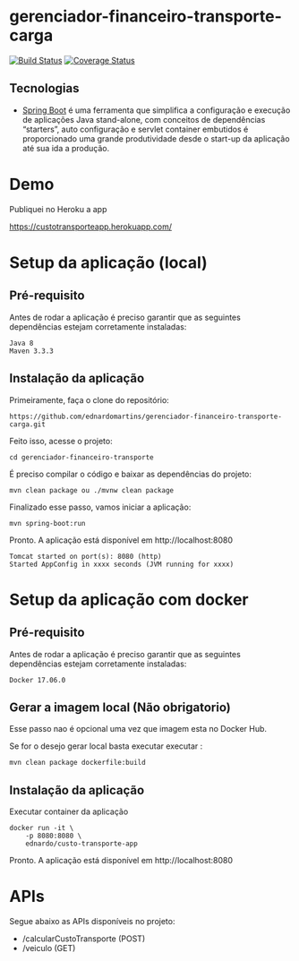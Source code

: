 # gerenciador-financeiro-transporte-carga

[![Build Status](https://travis-ci.org/codecentric/springboot-sample-app.svg?branch=master)](https://travis-ci.org/codecentric/springboot-sample-app)
[![Coverage Status](https://s3.amazonaws.com/assets.coveralls.io/badges/coveralls_90.svg)](https://s3.amazonaws.com/assets.coveralls.io/badges/coveralls_90.svg)

## Tecnologias

- [Spring Boot](https://projects.spring.io/spring-boot) é uma ferramenta que simplifica a configuração e execução de aplicações Java stand-alone,  com conceitos de dependências “starters”, auto configuração e servlet container embutidos é proporcionado uma grande produtividade desde o start-up da aplicação até sua ida a produção.

# Demo

Publiquei no Heroku a app

https://custotransporteapp.herokuapp.com/
 
# Setup da aplicação (local)

## Pré-requisito

Antes de rodar a aplicação é preciso garantir que as seguintes dependências estejam corretamente instaladas:
```
Java 8
Maven 3.3.3 
```

## Instalação da aplicação

Primeiramente, faça o clone do repositório:
```
https://github.com/ednardomartins/gerenciador-financeiro-transporte-carga.git
```
Feito isso, acesse o projeto:
```
cd gerenciador-financeiro-transporte
```
É preciso compilar o código e baixar as dependências do projeto:
```
mvn clean package ou ./mvnw clean package
```
Finalizado esse passo, vamos iniciar a aplicação:
```
mvn spring-boot:run
```
Pronto. A aplicação está disponível em http://localhost:8080
```
Tomcat started on port(s): 8080 (http)
Started AppConfig in xxxx seconds (JVM running for xxxx)
```

# Setup da aplicação com docker

## Pré-requisito

Antes de rodar a aplicação é preciso garantir que as seguintes dependências estejam corretamente instaladas:

```
Docker 17.06.0 
```

## Gerar a imagem local (Não obrigatorio)

Esse passo nao é opcional uma vez que imagem esta no Docker Hub.

Se for o desejo gerar local basta executar executar :

```
mvn clean package dockerfile:build
```

## Instalação da aplicação


Executar container da aplicação

```
docker run -it \
    -p 8080:8080 \
    ednardo/custo-transporte-app 
```

Pronto. A aplicação está disponível em http://localhost:8080

# APIs

Segue abaixo as APIs disponíveis no projeto:

 - /calcularCustoTransporte (POST)
 - /veiculo (GET)
 
